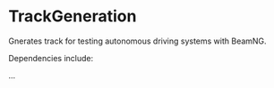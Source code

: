 # TrackGeneration
Gnerates track for testing autonomous driving systems with BeamNG.

Dependencies include:

...
